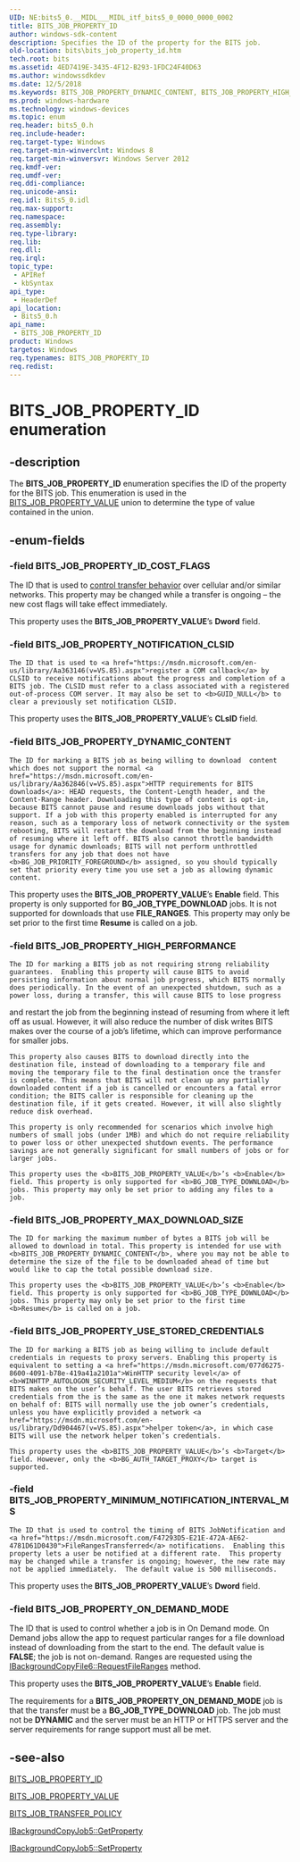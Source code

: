 ```yaml
---
UID: NE:bits5_0.__MIDL___MIDL_itf_bits5_0_0000_0000_0002
title: BITS_JOB_PROPERTY_ID
author: windows-sdk-content
description: Specifies the ID of the property for the BITS job.
old-location: bits\bits_job_property_id.htm
tech.root: bits
ms.assetid: 4ED7419E-3435-4F12-B293-1FDC24F40D63
ms.author: windowssdkdev
ms.date: 12/5/2018
ms.keywords: BITS_JOB_PROPERTY_DYNAMIC_CONTENT, BITS_JOB_PROPERTY_HIGH_PERFORMANCE, BITS_JOB_PROPERTY_ID, BITS_JOB_PROPERTY_ID enumeration [BITS], BITS_JOB_PROPERTY_ID_COST_FLAGS, BITS_JOB_PROPERTY_MAX_DOWNLOAD_SIZE, BITS_JOB_PROPERTY_MINIMUM_NOTIFICATION_INTERVAL_MS, BITS_JOB_PROPERTY_NOTIFICATION_CLSID, BITS_JOB_PROPERTY_ON_DEMAND_MODE, BITS_JOB_PROPERTY_USE_STORED_CREDENTIALS, bits.bits_job_property_id, bits5_0/BITS_JOB_PROPERTY_DYNAMIC_CONTENT, bits5_0/BITS_JOB_PROPERTY_HIGH_PERFORMANCE, bits5_0/BITS_JOB_PROPERTY_ID, bits5_0/BITS_JOB_PROPERTY_ID_COST_FLAGS, bits5_0/BITS_JOB_PROPERTY_MAX_DOWNLOAD_SIZE, bits5_0/BITS_JOB_PROPERTY_MINIMUM_NOTIFICATION_INTERVAL_MS, bits5_0/BITS_JOB_PROPERTY_NOTIFICATION_CLSID, bits5_0/BITS_JOB_PROPERTY_ON_DEMAND_MODE, bits5_0/BITS_JOB_PROPERTY_USE_STORED_CREDENTIALS
ms.prod: windows-hardware
ms.technology: windows-devices
ms.topic: enum
req.header: bits5_0.h
req.include-header: 
req.target-type: Windows
req.target-min-winverclnt: Windows 8
req.target-min-winversvr: Windows Server 2012
req.kmdf-ver: 
req.umdf-ver: 
req.ddi-compliance: 
req.unicode-ansi: 
req.idl: Bits5_0.idl
req.max-support: 
req.namespace: 
req.assembly: 
req.type-library: 
req.lib: 
req.dll: 
req.irql: 
topic_type:
 - APIRef
 - kbSyntax
api_type:
 - HeaderDef
api_location:
 - Bits5_0.h
api_name:
 - BITS_JOB_PROPERTY_ID
product: Windows
targetos: Windows
req.typenames: BITS_JOB_PROPERTY_ID
req.redist: 
---
```


# BITS_JOB_PROPERTY_ID enumeration


## -description


The <b>BITS_JOB_PROPERTY_ID</b> enumeration specifies the 
    ID of the property for the BITS job. This enumeration is used in the 
    <a href="https://msdn.microsoft.com/DF1DDB37-F16F-47FF-B6C1-8C545A827CCB">BITS_JOB_PROPERTY_VALUE</a> union to determine the 
    type of value contained in the union.


## -enum-fields




### -field BITS_JOB_PROPERTY_ID_COST_FLAGS

The ID that is used to 
      <a href="https://msdn.microsoft.com/en-us/library/Hh446785(v=VS.85).aspx">control transfer behavior</a> over cellular and/or 
      similar networks. This property may be changed while a transfer is ongoing – the new cost flags will take effect immediately. 


This property uses the <b>BITS_JOB_PROPERTY_VALUE</b>’s <b>Dword</b> field.



### -field BITS_JOB_PROPERTY_NOTIFICATION_CLSID

    The ID that is used to <a href="https://msdn.microsoft.com/en-us/library/Aa363146(v=VS.85).aspx">register a COM callback</a> by CLSID to receive notifications about the progress and completion of a BITS job. The CLSID must refer to a class associated with a registered out-of-process COM server. It may also be set to <b>GUID_NULL</b> to clear a previously set notification CLSID. 


This property uses the <b>BITS_JOB_PROPERTY_VALUE</b>’s <b>CLsID</b> field. 



### -field BITS_JOB_PROPERTY_DYNAMIC_CONTENT

    The ID for marking a BITS job as being willing to download  content which does not support the normal <a href="https://msdn.microsoft.com/en-us/library/Aa362846(v=VS.85).aspx">HTTP requirements for BITS downloads</a>: HEAD requests, the Content-Length header, and the Content-Range header. Downloading this type of content is opt-in, because BITS cannot pause and resume downloads jobs without that support. If a job with this property enabled is interrupted for any reason, such as a temporary loss of network connectivity or the system rebooting, BITS will restart the download from the beginning instead of resuming where it left off. BITS also cannot throttle bandwidth usage for dynamic downloads; BITS will not perform unthrottled transfers for any job that does not have <b>BG_JOB_PRIORITY_FOREGROUND</b> assigned, so you should typically set that priority every time you use set a job as allowing dynamic content. 


This property uses the <b>BITS_JOB_PROPERTY_VALUE</b>’s <b>Enable</b> field. This property is only supported for <b>BG_JOB_TYPE_DOWNLOAD</b> jobs. It is not supported for downloads that use <b>FILE_RANGES</b>. This property may only be set prior to the first time <b>Resume</b> is called on a job.


### -field BITS_JOB_PROPERTY_HIGH_PERFORMANCE

    The ID for marking a BITS job as not requiring strong reliability guarantees.  Enabling this property will cause BITS to avoid persisting information about normal job progress, which BITS normally does periodically. In the event of an unexpected shutdown, such as a power loss, during a transfer, this will cause BITS to lose progress 

and restart the job from the beginning instead of resuming from where it left off as usual. However, it will also reduce the number of disk writes BITS makes over the course of a job’s lifetime, which can improve performance for smaller jobs. 


    This property also causes BITS to download directly into the destination file, instead of downloading to a temporary file and moving the temporary file to the final destination once the transfer is complete. This means that BITS will not clean up any partially downloaded content if a job is cancelled or encounters a fatal error condition; the BITS caller is responsible for cleaning up the destination file, if it gets created. However, it will also slightly reduce disk overhead.

    This property is only recommended for scenarios which involve high numbers of small jobs (under 1MB) and which do not require reliability to power loss or other unexpected shutdown events. The performance savings are not generally significant for small numbers of jobs or for larger jobs.

    This property uses the <b>BITS_JOB_PROPERTY_VALUE</b>’s <b>Enable</b> field. This property is only supported for <b>BG_JOB_TYPE_DOWNLOAD</b> jobs. This property may only be set prior to adding any files to a job.


### -field BITS_JOB_PROPERTY_MAX_DOWNLOAD_SIZE

    The ID for marking the maximum number of bytes a BITS job will be allowed to download in total. This property is intended for use with <b>BITS_JOB_PROPERTY_DYNAMIC_CONTENT</b>, where you may not be able to determine the size of the file to be downloaded ahead of time but would like to cap the total possible download size.

    This property uses the <b>BITS_JOB_PROPERTY_VALUE</b>’s <b>Enable</b> field. This property is only supported for <b>BG_JOB_TYPE_DOWNLOAD</b> jobs. This property may only be set prior to the first time <b>Resume</b> is called on a job.


### -field BITS_JOB_PROPERTY_USE_STORED_CREDENTIALS

    The ID for marking a BITS job as being willing to include default credentials in requests to proxy servers. Enabling this property is equivalent to setting a <a href="https://msdn.microsoft.com/077d6275-8600-4091-b78e-419a41a2101a">WinHTTP security level</a> of <b>WINHTTP_AUTOLOGON_SECURITY_LEVEL_MEDIUM</b> on the requests that BITS makes on the user’s behalf. The user BITS retrieves stored credentials from the is the same as the one it makes network requests on behalf of: BITS will normally use the job owner’s credentials, unless you have explicitly provided a network <a href="https://msdn.microsoft.com/en-us/library/Dd904467(v=VS.85).aspx">helper token</a>, in which case BITS will use the network helper token’s credentials.

    This property uses the <b>BITS_JOB_PROPERTY_VALUE</b>’s <b>Target</b> field. However, only the <b>BG_AUTH_TARGET_PROXY</b> target is supported.


### -field BITS_JOB_PROPERTY_MINIMUM_NOTIFICATION_INTERVAL_MS

    The ID that is used to control the timing of BITS JobNotification and <a href="https://msdn.microsoft.com/F47293D5-E21E-472A-AE62-4781D61D0430">FileRangesTransferred</a> notifications.  Enabling this property lets a user be notified at a different rate.  This property may be changed while a transfer is ongoing; however, the new rate may not be applied immediately.  The default value is 500 milliseconds.



This property uses the <b>BITS_JOB_PROPERTY_VALUE</b>’s <b>Dword</b> field.



### -field BITS_JOB_PROPERTY_ON_DEMAND_MODE

The ID that is used to control whether a job is in On Demand mode. On Demand jobs allow the app to request particular ranges for a file download instead of downloading from the start to the end. The default value is <b>FALSE</b>; the job is not on-demand. Ranges are requested using the <a href="https://msdn.microsoft.com/C36BDE94-03AC-4F06-B17B-B8729226F8AC">IBackgroundCopyFile6::RequestFileRanges</a> method.

This property uses the <b>BITS_JOB_PROPERTY_VALUE</b>’s <b>Enable</b> field.   



The requirements for a <b>BITS_JOB_PROPERTY_ON_DEMAND_MODE</b> job is that the transfer must be a  <b>BG_JOB_TYPE_DOWNLOAD</b>  job.  The job must not be <b>DYNAMIC</b> and the server must be an HTTP or HTTPS server and the server requirements for range support must all be met.



## -see-also




<a href="https://msdn.microsoft.com/4ED7419E-3435-4F12-B293-1FDC24F40D63">BITS_JOB_PROPERTY_ID</a>



<a href="https://msdn.microsoft.com/DF1DDB37-F16F-47FF-B6C1-8C545A827CCB">BITS_JOB_PROPERTY_VALUE</a>



<a href="https://msdn.microsoft.com/6B321E80-333A-49F3-B36F-18652F2C92FE">BITS_JOB_TRANSFER_POLICY</a>



<a href="https://msdn.microsoft.com/567C21C7-C689-4A13-9DCA-D45766CB5150">IBackgroundCopyJob5::GetProperty</a>



<a href="https://msdn.microsoft.com/D5DB8A96-7417-4142-BA27-783314835CED">IBackgroundCopyJob5::SetProperty</a>
 

 

